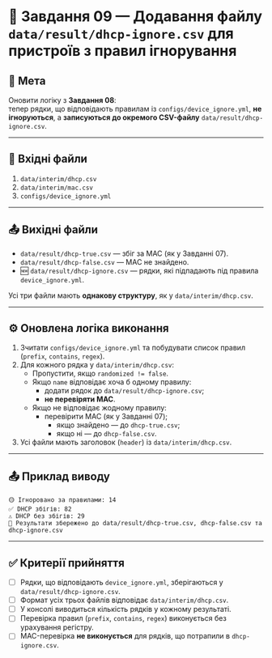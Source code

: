 # 🧩 Завдання 09 — Додавання файлу `data/result/dhcp-ignore.csv` для пристроїв з правил ігнорування

## 🎯 Мета
Оновити логіку з **Завдання 08**:  
тепер рядки, що відповідають правилам із `configs/device_ignore.yml`, **не ігноруються**, а **записуються до окремого CSV-файлу** `data/result/dhcp-ignore.csv`.

---

## 📁 Вхідні файли
1. `data/interim/dhcp.csv`
2. `data/interim/mac.csv`
3. `configs/device_ignore.yml`

---

## 📤 Вихідні файли

- `data/result/dhcp-true.csv` — збіг за MAC (як у Завданні 07).  
- `data/result/dhcp-false.csv` — MAC не знайдено.  
- 🆕 `data/result/dhcp-ignore.csv` — рядки, які підпадають під правила `device_ignore.yml`.

Усі три файли мають **однакову структуру**, як у `data/interim/dhcp.csv`.

---

## ⚙️ Оновлена логіка виконання

1. Зчитати `configs/device_ignore.yml` та побудувати список правил (`prefix`, `contains`, `regex`).
2. Для кожного рядка у `data/interim/dhcp.csv`:
   - Пропустити, якщо `randomized != false`.
   - Якщо `name` відповідає хоча б одному правилу:
     - додати рядок до `data/result/dhcp-ignore.csv`;
     - **не перевіряти MAC**.
   - Якщо не відповідає жодному правилу:
     - перевірити MAC (як у Завданні 07);
       - якщо знайдено — до `dhcp-true.csv`;
       - якщо ні — до `dhcp-false.csv`.
3. Усі файли мають заголовок (`header`) із `data/interim/dhcp.csv`.

---

## 📤 Приклад виводу
```
🟡 Ігноровано за правилами: 14
✅ DHCP збігів: 82
⚠️ DHCP без збігів: 29
📁 Результати збережено до data/result/dhcp-true.csv, dhcp-false.csv та dhcp-ignore.csv
```

---

## ✅ Критерії прийняття
- [ ] Рядки, що відповідають `device_ignore.yml`, зберігаються у `data/result/dhcp-ignore.csv`.  
- [ ] Формат усіх трьох файлів відповідає `data/interim/dhcp.csv`.  
- [ ] У консолі виводиться кількість рядків у кожному результаті.  
- [ ] Перевірка правил (`prefix`, `contains`, `regex`) виконується без урахування регістру.  
- [ ] MAC-перевірка **не виконується** для рядків, що потрапили в `dhcp-ignore.csv`.
